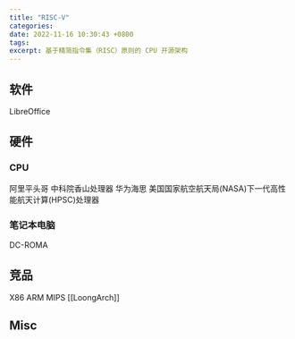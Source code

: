 ```yaml
---
title: "RISC-V"
categories: 
date: 2022-11-16 10:30:43 +0800
tags: 
excerpt: 基于精简指令集（RISC）原则的 CPU 开源架构
---
```





## 软件


LibreOffice




## 硬件


### CPU

阿里平头哥
中科院香山处理器
华为海思
美国国家航空航天局(NASA)下一代高性能航天计算(HPSC)处理器

### 笔记本电脑


DC-ROMA


## 竞品

X86
ARM
MIPS
[[LoongArch]]

## Misc



